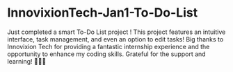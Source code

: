 # InnovixionTech-Jan1-To-Do-List
Just completed a smart To-Do List project !  This project features an intuitive interface, task management, and even an option to edit tasks! Big thanks to Innovixion Tech for providing a fantastic internship experience and the opportunity to enhance my coding skills. Grateful for the support and learning! 🚀👩‍💻 
